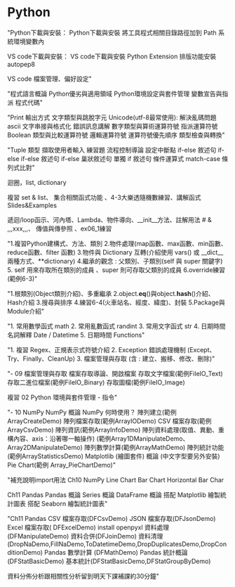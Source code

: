 # Python

"Python下載與安裝：
Python下載與安裝
將工具程式相關目錄路徑加到 Path 系統環境變數內

VS code下載與安裝：
VS code下載與安裝
Python Extension
排版功能安裝autopep8

VS code 檔案管理、偏好設定"

"程式語言概論
Python優劣與適用領域
Python環境設定與套件管理
變數宣告與指派
程式代碼"

"Print 輸出⽅式
⽂字類型與跳脫字元
	Unicode(utf-8最常使用): 解決亂碼問題
	ascii 
⽂字串接與格式化
	錯誤訊息講解
數字類型與算術運算符號
指派運算符號
Boolean 類型與比較運算符號
邏輯運算符號
運算符號優先順序
類型檢查與轉換"

"Tuple 類型
擷取使⽤者輸入
	練習題
流程控制導論
設定中斷點
if-else 敘述句
if-else if-else 敘述句
if-else 巢狀敘述句
單獨 if 敘述句
條件運算式
match-case 條列式比對"

迴圈，list, dictionary

複習 set & list、 集合相關函式功能 、4-3大樂透隨機數練習、講解函式Slides&Examples

遞迴/loop函示、河內塔、Lambda、物件導向、__init__方法、註解用法 # & ,,,xxx,,,、 傳值與傳參照 、ex06_1練習

"1.複習Python建構式、方法、類別
2.物件處理(map函數、max函數、min函數、reduce函數、filter 函數)
3.物件與 Dictionary 互轉(介紹使用 vars() 或 __dict__兩種方式、**dictionary)
4.繼承的觀念 : 父類別、子類別(self 與 super 關鍵字)
5. self ⽤來存取所在類別的成員 、super 則可存取⽗類別的成員
6.override練習(範例6-3)"

"1.根類別(Object類別介紹)、多重繼承
2.object.__eq__()與object.__hash__()介紹、Hash介紹
3.搜尋與排序
4.練習6-4(火車站名、經度、緯度)、封裝
5.Package與Module介紹"

"1. 常用數學函式 math
2. 常用亂數函式 randint
3. 常用文字函式 str
4. 日期時間名詞解釋 Date / Datetime
5. 日期時間 Functions"

"1. 複習 Regex、正規表示式符號介紹
2. Exception 錯誤處理機制 (Except、Try、Finally、CleanUp)
3. 檔案管理與存取 (含 : 建立、搬移、修改、刪除)"

"- 09 檔案管理與存取
檔案存取導論、開啟檔案
存取文字檔案(範例FileIO_Text)
存取二進位檔案(範例FileIO_Binary)
存取圖檔(範例FileIO_Image)

複習 02 Python 環境與套件管理 - 指令"

"- 10 NumPy
NumPy 概論
NumPy 何時使用？
陣列建立(範例ArrayCreateDemo)
陣列檔案存取(範例ArrayIODemo)
CSV 檔案存取(範例ArrayCsvDemo)
陣列資訊(範例ArrayInfoDemo)
陣列資料處理(取值、異動、重構內容、axis：沿著哪一軸操作)
(範例Array1DManipulateDemo、Array2DManipulateDemo)
陣列數學計算(範例ArrayMathDemo)
陣列統計功能(範例ArrayStatisticsDemo)
Matplotlib (繪圖套件) 概論 (中文字型要另外安裝)
Pie Chart(範例 Array_PieChartDemo)"

"補充說明import用法
Ch10 NumPy
Line Chart 
Bar Chart 
Horizontal Bar Char

Ch11 Pandas
Pandas 概論
Series 概論 
DataFrame 概論 
搭配 Matplotlib 繪製統計圖表 
搭配 Seaborn 繪製統計圖表"

"Ch11 Pandas
CSV 檔案存取(DFCsvDemo)
JSON 檔案存取(DFJsonDemo)
Excel 檔案存取( DFExcelDemo) install openpyxl
資料處理(DFManipulateDemo)
資料合併(DFJoinDemo)
 資料清理 (DropNaDemo,FillNaDemo,ToDatetimeDemo,DropDuplicatesDemo,DropConditionDemo) 
Pandas 數學計算 (DFMathDemo)
Pandas 統計概論 (DFStatBasicDemo)
基本統計(DFStatBasicDemo,DFStatGroupByDemo)

資料分佈分析跟相關性分析留到明天下課補課約30分鐘"
